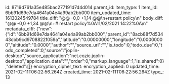 id: 8719d761a35e485bac277191d7d4d014
parent_id: 
item_type: 1
item_id: 6bb91d69e7da4641a04e4a99ab2bb000
item_updated_time: 1613024549784
title_diff: "@@ -0,0 +1,14 @@\\n+restart policy\\n"
body_diff: "@@ -0,0 +1,34 @@\\n+# restart policy%0A11/02/2021 14:22%0A\\n"
metadata_diff: {"new":{"id":"6bb91d69e7da4641a04e4a99ab2bb000","parent_id":"8acb88f7d53443cbb9cd9708822f059a","latitude":"0.00000000","longitude":"0.00000000","altitude":"0.0000","author":"","source_url":"","is_todo":0,"todo_due":0,"todo_completed":0,"source":"joplin-desktop","source_application":"net.cozic.joplin-desktop","application_data":"","order":0,"markup_language":1,"is_shared":0},"deleted":[]}
encryption_cipher_text: 
encryption_applied: 0
updated_time: 2021-02-11T06:22:56.264Z
created_time: 2021-02-11T06:22:56.264Z
type_: 13